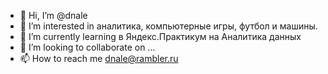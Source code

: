 - 👋 Hi, I’m @dnale
- 👀 I’m interested in аналитика, компьютерные игры, футбол и машины.
- 🌱 I’m currently learning в Яндекс.Практикум на Аналитика данных
- 💞️ I’m looking to collaborate on ...
- 📫 How to reach me dnale@rambler.ru

<!---
dnale/dnale is a ✨ special ✨ repository because its `README.md` (this file) appears on your GitHub profile.
You can click the Preview link to take a look at your changes.
--->
